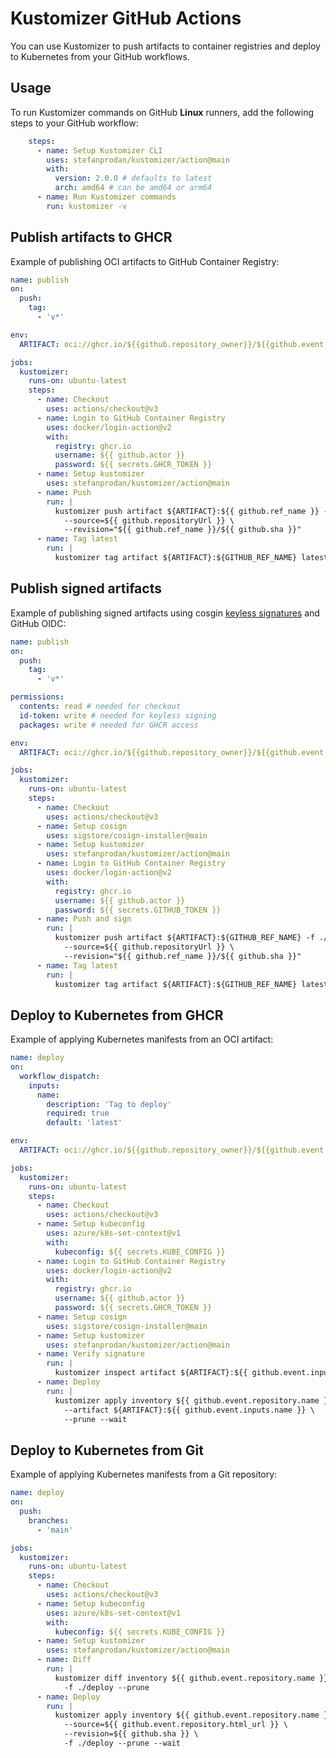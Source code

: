 # Kustomizer GitHub Actions

You can use Kustomizer to push artifacts to container registries and
deploy to Kubernetes from your GitHub workflows.

## Usage

To run Kustomizer commands on GitHub **Linux** runners,
add the following steps to your GitHub workflow:

```yaml
    steps:
      - name: Setup Kustomizer CLI
        uses: stefanprodan/kustomizer/action@main
        with:
          version: 2.0.0 # defaults to latest
          arch: amd64 # can be amd64 or arm64
      - name: Run Kustomizer commands
        run: kustomizer -v
```

## Publish artifacts to GHCR

Example of publishing OCI artifacts to GitHub Container Registry:

```yaml
name: publish
on:
  push:
    tag:
      - 'v*'

env:
  ARTIFACT: oci://ghcr.io/${{github.repository_owner}}/${{github.event.repository.name}}

jobs:
  kustomizer:
    runs-on: ubuntu-latest
    steps:
      - name: Checkout
        uses: actions/checkout@v3
      - name: Login to GitHub Container Registry
        uses: docker/login-action@v2
        with:
          registry: ghcr.io
          username: ${{ github.actor }}
          password: ${{ secrets.GHCR_TOKEN }}
      - name: Setup kustomizer
        uses: stefanprodan/kustomizer/action@main
      - name: Push
        run: |
          kustomizer push artifact ${ARTIFACT}:${{ github.ref_name }} -f ./deploy \
          	--source=${{ github.repositoryUrl }} \
            --revision="${{ github.ref_name }}/${{ github.sha }}"
      - name: Tag latest
        run: |
          kustomizer tag artifact ${ARTIFACT}:${GITHUB_REF_NAME} latest
```

## Publish signed artifacts

Example of publishing signed artifacts using cosgin [keyless signatures](https://github.com/sigstore/cosign/blob/main/KEYLESS.md)
and GitHub OIDC:

```yaml
name: publish
on:
  push:
    tag:
      - 'v*'

permissions:
  contents: read # needed for checkout
  id-token: write # needed for keyless signing
  packages: write # needed for GHCR access

env:
  ARTIFACT: oci://ghcr.io/${{github.repository_owner}}/${{github.event.repository.name}}

jobs:
  kustomizer:
    runs-on: ubuntu-latest
    steps:
      - name: Checkout
        uses: actions/checkout@v3
      - name: Setup cosign
        uses: sigstore/cosign-installer@main
      - name: Setup kustomizer
        uses: stefanprodan/kustomizer/action@main
      - name: Login to GitHub Container Registry
        uses: docker/login-action@v2
        with:
          registry: ghcr.io
          username: ${{ github.actor }}
          password: ${{ secrets.GITHUB_TOKEN }}
      - name: Push and sign
        run: |
          kustomizer push artifact ${ARTIFACT}:${GITHUB_REF_NAME} -f ./deploy --sign \
          	--source=${{ github.repositoryUrl }} \
            --revision="${{ github.ref_name }}/${{ github.sha }}"
      - name: Tag latest
        run: |
          kustomizer tag artifact ${ARTIFACT}:${GITHUB_REF_NAME} latest
```

## Deploy to Kubernetes from GHCR

Example of applying Kubernetes manifests from an OCI artifact:

```yaml
name: deploy
on:
  workflow_dispatch:
    inputs:
      name:
        description: 'Tag to deploy'
        required: true
        default: 'latest'

env:
  ARTIFACT: oci://ghcr.io/${{github.repository_owner}}/${{github.event.repository.name}}

jobs:
  kustomizer:
    runs-on: ubuntu-latest
    steps:
      - name: Checkout
        uses: actions/checkout@v3
      - name: Setup kubeconfig
        uses: azure/k8s-set-context@v1
        with:
          kubeconfig: ${{ secrets.KUBE_CONFIG }}
      - name: Login to GitHub Container Registry
        uses: docker/login-action@v2
        with:
          registry: ghcr.io
          username: ${{ github.actor }}
          password: ${{ secrets.GHCR_TOKEN }}
      - name: Setup cosign
        uses: sigstore/cosign-installer@main
      - name: Setup kustomizer
        uses: stefanprodan/kustomizer/action@main
      - name: Verify signature
        run: |
          kustomizer inspect artifact ${ARTIFACT}:${{ github.event.inputs.name }} --verify
      - name: Deploy
        run: |
          kustomizer apply inventory ${{ github.event.repository.name }} \
            --artifact ${ARTIFACT}:${{ github.event.inputs.name }} \
            --prune --wait
```

## Deploy to Kubernetes from Git

Example of applying Kubernetes manifests from a Git repository:

```yaml
name: deploy
on:
  push:
    branches:
      - 'main'

jobs:
  kustomizer:
    runs-on: ubuntu-latest
    steps:
      - name: Checkout
        uses: actions/checkout@v3
      - name: Setup kubeconfig
        uses: azure/k8s-set-context@v1
        with:
          kubeconfig: ${{ secrets.KUBE_CONFIG }}
      - name: Setup kustomizer
        uses: stefanprodan/kustomizer/action@main
      - name: Diff
        run: |
          kustomizer diff inventory ${{ github.event.repository.name }} \
            -f ./deploy --prune
      - name: Deploy
        run: |
          kustomizer apply inventory ${{ github.event.repository.name }} \
            --source=${{ github.event.repository.html_url }} \
            --revision=${{ github.sha }} \
            -f ./deploy --prune --wait
```

